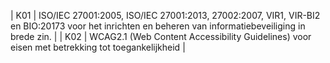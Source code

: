 | K01 | ISO/IEC 27001:2005, ISO/IEC 27001:2013, 27002:2007, VIR1, VIR-BI2 en BIO:20173 voor het inrichten en beheren van informatiebeveiliging in brede zin. |
| K02 | WCAG2.1 (Web Content Accessibility Guidelines) voor eisen met betrekking tot toegankelijkheid |